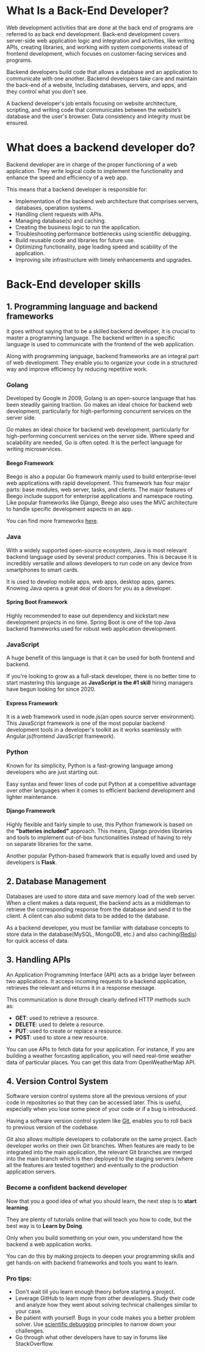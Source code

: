 # What Is a Back-End Developer?

Web development activities that are done at the back end of programs are referred to as back end development. Back-end development covers server-side web application logic and integration and activities, like writing APIs, creating libraries, and working with system components instead of frontend development, which focuses on customer-facing services and programs.

Backend developers build code that allows a database and an application to communicate with one another. Backend developers take care and maintain the back-end of a website, Including databases, servers, and apps, and they control what you don't see.

A backend developer's job entails focusing on website architecture, scripting, and writing code that communicates between the website’s database and the user's browser. Data consistency and integrity must be ensured.

# What does a backend developer do?

Backend developer are in charge of the proper functioning of a web application. They write logical code to implement the functionality and enhance the speed and efficiency of a web app.

This means that a backend developer is responsible for:

- Implementation of the backend web architecture that comprises servers, databases, operation systems.
- Handling client requests with APIs.
- Managing database(s) and caching.
- Creating the business logic to run the application.
- Troubleshooting performance bottlenecks using scientific debugging.
- Build reusable code and libraries for future use.
- Optimizing functionality, page loading speed and scability of the application.
- Improving site infrastructure with timely enhancements and upgrades.


# Back-End developer skills

## **1. Programming language and backend frameworks**

It goes without saying that to be a skilled backend developer, it is crucial to master a programming language. The backend written in a specific language is used to communicate with the frontend of the web application.

Along with programming language, backend frameworks are an integral part of web development. They enable you to organize your code in a structured way and improve efficiency by reducing repetitive work.

### **Golang**

Developed by Google in 2009, Golang is an open-source language that has been steadily gaining traction. Go makes an ideal choice for backend web development, particularly for high-performing concurrent services on the server side.

Go makes an ideal choice for backend web development, particularly for high-performing concurrent services on the server side. Where speed and scalability are needed, Go is often opted. It is the perfect language for writing microservices.

#### **Beego Framework**

Beego is also a popular Go framework mainly used to build enterprise-level web applications with rapid development. This framework has four major parts: base modules, web server, tasks, and clients. The major features of Beego include support for enterprise applications and namespace routing. Like popular frameworks like Django, Beego also uses the MVC architecture to handle specific development aspects in an app. 

You can find more frameworks [here](https://www.reddit.com/r/golang2/comments/sior3k/golang_web_development_everything_you_need_to_know/).


### **Java**

With a widely supported open-source ecosystem, Java is most relevant backend language used by several product companies. This is because it is incredibly versatile and allows developers to run code on any device from smartphones to smart cards.

It is used to develop mobile apps, web apps, desktop apps, games. Knowing Java opens a great deal of doors for you as a developer.

#### **Spring Boot Framework**

Highly recommended to ease out dependency and kickstart new development projects in no time. Spring Boot is one of the top Java backend frameworks used for robust web application development.

### **JavaScript**

A huge benefit of this language is that it can be used for both frontend and backend.

If you're looking to grow as a full-stack developer, there is no better time to start mastering this language as **JavaScript is the #1 skill** hiring managers have begun looking for since 2020.

#### **Express Framework**

It is a web framework used in node.js(an open source server environment). This JavaScript framework is one of the most popular backend development tools in a developer's toolkit as it works seamlessly with Angular.js(frontend JavaScript framework).


### **Python**

Known for its simplicity, Python is a fast-growing language among developers who are just starting out.

Easy syntax and fewer lines of code put Python at a competitive advantage over other languages when it comes to efficient backend development and lighter maintenance.

#### **Django Framework**

Highly flexible and fairly simple to use, this Python framework is based on the **"batteries included"** approach. This means, Django provides libraries and tools to implement out-of-box functionalities instead of having to rely on separate libraries for the same.

Another popular Python-based framework that is equally loved and used by developers is **Flask**.

## **2. Database Management**

Databases are used to store data and save memory load of the web server. When a client makes a data request, the backend acts as a middleman to retrieve the corresponding response from the database and send it to the client. A client can also submit data to be added to the database.

As a backend developer, you must be familiar with database concepts to store data in the database(MySQL, MongoDB, etc.) and also caching([Redis](https://www.crio.do/blog/what-is-redis/?utm_source=blog-int)) for quick access of data.

## **3. Handling APIs**

An Application Programming Interface (API) acts as a bridge layer between two applications. It acceps incoming requests to a backend application, retrieves the relevant and returns it in a response message.

This communication is done through clearly defined HTTP methods such as:

- **GET**: used to retrieve a resource.
- **DELETE**: used to delete a resource.
- **PUT**: used to create or replace a resource.
- **POST**: used to store a new resource.

You can use APIs to fetch data for your application. For instance, if you are building a weather forcasting application, you will need real-time weather data of particular places. You can get this data from OpenWeatherMap API.

## **4. Version Control System**

Software version control systems store all the previous versions of your code in repositories so that they can be accessed later. This is useful, especially when you lose some piece of your code or if a bug is introduced.

Having a software version control system like [Git](https://git-scm.com/), enables you to roll back to previous version of the codebase.

Git also allows multiple developers to collaborate on the same project. Each developer works on their own Git branches. When features are ready to be integrated into the main application, the relevant Git branches are merged into the main branch which is then deployed to the staging servers (where all the features are tested together) and eventually to the production application servers.

### **Become a confident backend developer**

Now that you a good idea of what you should learn, the next step is to **start learning**.

They are plenty of tutorials online that will teach you how to code, but the best way is to **Learn by Doing**.

Only when you build something on your own, you understand how the backend a web application works.

You can do this by making projects to deepen your programming skills and get hands-on with backend frameworks and tools you want to learn.

### **Pro tips:**

- Don't wait till you learn enough theory before starting a project.
- Leverage GitHub to learn more from other developers. Study their code and analyze how they went about solving technical challenges similar to your case.
- Be patient with yourself. Bugs in your code makes you a better problem solver. Use [scientific debugging](https://medium.com/machine-words/scientific-debugging-part-1-8890b73b6c4c) principles to narrow down your challenges.
- Go through what other developers have to say in forums like StackOverflow.
